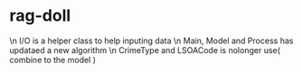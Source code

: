# rag-doll
\n I/O is a helper class to help inputing data 
\n Main, Model and Process has updataed a new algorithm
\n CrimeType and LSOACode is nolonger use( combine to the model )
